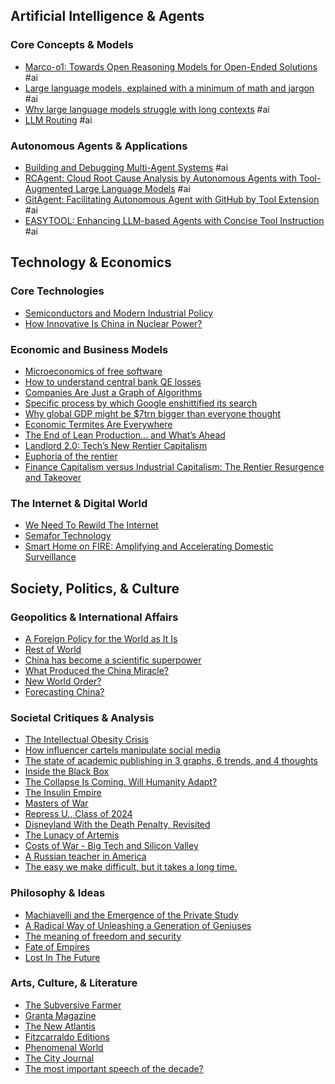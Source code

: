 ## Artificial Intelligence & Agents
    
### Core Concepts & Models
-   [Marco-o1: Towards Open Reasoning Models for Open-Ended Solutions](https://arxiv.org/pdf/2411.14405) #ai
-   [Large language models, explained with a minimum of math and jargon](https://www.understandingai.org/p/large-language-models-explained-with) #ai
-   [Why large language models struggle with long contexts](https://www.understandingai.org/p/why-large-language-models-struggle) #ai
-   [LLM Routing](https://freedium.cfd/https://towardsdatascience.com/llm-routing-intuitively-and-exhaustively-explained-5b0789fe27aa) #ai

### Autonomous Agents & Applications
-   [Building and Debugging Multi-Agent Systems](https://www.microsoft.com/en-us/research/uploads/prod/2024/08/AutoGen_Studio-12.pdf) #ai
-   [RCAgent: Cloud Root Cause Analysis by Autonomous Agents with Tool-Augmented Large Language Models](https://arxiv.org/abs/2310.16340) #ai
-   [GitAgent: Facilitating Autonomous Agent with GitHub by Tool Extension](https://arxiv.org/abs/2312.17294) #ai
-   [EASYTOOL: Enhancing LLM-based Agents with Concise Tool Instruction](https://arxiv.org/abs/2401.06201) #ai

## Technology & Economics

### Core Technologies
- [Semiconductors and Modern Industrial Policy](https://pubs.aeaweb.org/doi/pdfplus/10.1257/jep.38.4.81)
- [How Innovative Is China in Nuclear Power?](https://itif.org/publications/2024/06/17/how-innovative-is-china-in-nuclear-power/)

### Economic and Business Models
- [Microeconomics of free software](https://www.joelonsoftware.com/2002/06/12/strategy-letter-v/)
- [How to understand central bank QE losses](https://www.ft.com/content/a2a3921d-c4de-4f0c-9eec-e8ea0345f8b4)
- [Companies Are Just a Graph of Algorithms](https://danielmiessler.com/p/companies-graph-of-algorithms)
- [Specific process by which Google enshittified its search](https://pluralistic.net/2024/04/24/naming-names/)
- [Why global GDP might be $7trn bigger than everyone thought](https://archive.ph/2024.06.11-022431/https://www.economist.com/finance-and-economics/2024/06/06/why-global-gdp-might-be-7trn-bigger-than-everyone-thought) 
- [Economic Termites Are Everywhere](https://www.thebignewsletter.com/p/economic-termites-are-everywhere)
- [The End of Lean Production... and What’s Ahead](https://labornotes.org/2024/05/end-lean-production-and-whats-ahead)
- [Landlord 2.0: Tech’s New Rentier Capitalism](https://archive.ph/2019.04.07-072745/https://onezero.medium.com/landlord-2-0-techs-new-rentier-capitalism-a0bfe491b463?gi=9eab9dd256ef)
- [Euphoria of the rentier](https://newleftreview.org/issues/ii129/articles/javier-moreno-zacares-euphoria-of-the-rentier.pdf)
- [Finance Capitalism versus Industrial Capitalism: The Rentier Resurgence and Takeover](https://michael-hudson.com/wp-content/uploads/2021/07/04866134211011770.pdf)

### The Internet & Digital World
- [We Need To Rewild The Internet](https://www.noemamag.com/we-need-to-rewild-the-internet)
- [Semafor Technology](https://www.semafor.com/vertical/tech)
- [Smart Home on FIRE: Amplifying and Accelerating Domestic Surveillance](https://ojs.library.queensu.ca/index.php/surveillance-and-society/article/view/12925/8484)

## Society, Politics, & Culture

### Geopolitics & International Affairs
- [A Foreign Policy for the World as It Is](https://www.foreignaffairs.com/united-states/biden-foreign-policy-world-rhodes)
- [Rest of World](https://restofworld.org/)
- [China has become a scientific superpower](https://www.economist.com/science-and-technology/2024/06/12/china-has-become-a-scientific-superpower)
- [What Produced the China Miracle?](https://foreignpolicy.com/2024/05/22/china-economic-rise-state-deng-xiaoping-history-beijing-state-future-demographics/)
- [New World Order?](https://www.phenomenalworld.org/analysis/new-world-order/)
- [Forecasting China?](https://newleftreview.org/sidecar/posts/forecasting-china)

### Societal Critiques & Analysis
- [The Intellectual Obesity Crisis](https://www.gurwinder.blog/p/the-intellectual-obesity-crisis)
- [How influencer cartels manipulate social media](https://cepr.org/voxeu/columns/how-influencer-cartels-manipulate-social-media-fraudulent-behaviour-hidden-plain)
- [The state of academic publishing in 3 graphs, 6 trends, and 4 thoughts](https://dynamicecology.wordpress.com/2024/04/29/the-state-of-academic-publishing-in-3-graphs-5-trends-and-4-thoughts/)
- [Inside the Black Box](https://www.phenomenalworld.org/analysis/inside-the-black-box/)
- [The Collapse Is Coming. Will Humanity Adapt?](https://thereader.mitpress.mit.edu/the-collapse-is-coming-will-humanity-adapt/)
- [The Insulin Empire](https://thebaffler.com/after-the-fact/the-insulin-empire-ongweso-jr-sofides)
- [Masters of War](https://archive.ph/2024.05.25-045110/https://harpers.org/archive/2024/06/masters-of-war-letter-from-germany-thomas-meaney/)
- [Repress U., Class of 2024](https://tomdispatch.com/repress-u-class-of-2024/)
- [Disneyland With the Death Penalty, Revisited](https://www.wired.com/2012/04/opinion-jeyaretnam-disneyland-death-penalty/)
- [The Lunacy of Artemis](https://idlewords.com/2024/5/the_lunacy_of_artemis.htm)
- [Costs of War - Big Tech and Silicon Valley](https://watson.brown.edu/costsofwar/files/cow/imce/papers/2023/2024/Silicon%20Valley%20MIC.pdf)
- [A Russian teacher in America](https://faculty.utrgv.edu/eleftherios.gkioulekas/OGS/Misc/ARUSSIAN.PDF)
- [The easy we make difficult, but it takes a long time.](https://mythfighter.com/2024/06/19/the-easy-we-make-difficult-but-it-takes-a-long-time/)

### Philosophy & Ideas
-   [Machiavelli and the Emergence of the Private Study](https://publicdomainreview.org/essay/machiavelli-and-the-emergence-of-the-private-study/)
-  [A Radical Way of Unleashing a Generation of Geniuses](https://www.wired.com/2013/10/free-thinkers/)
-  [The meaning of freedom and security](https://alexkrainer.substack.com/p/the-meaning-of-freedom-and-security)
-   [Fate of Empires](https://people.uncw.edu/kozloffm/glubb.pdf)
-  [Lost In The Future](https://www.wheresyoured.at/lost-in-the-future/)

### Arts, Culture, & Literature
- [The Subversive Farmer](https://thesubversivefarmer.net/blog/cultivating-beauty)
- [Granta Magazine](https://granta.com/)
- [The New Atlantis](https://www.thenewatlantis.com/)
- [Fitzcarraldo Editions](https://fitzcarraldoeditions.com/)
- [Phenomenal World](https://www.phenomenalworld.org/)
- [The City Journal](https://www.city-journal.org/the-magazine)
- [The most important speech of the decade?](https://www.thomasfazi.com/p/the-most-important-speech-of_the)
